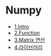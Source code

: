 # Numpy
* [1.Intro](./01_Numpy_Intro.ipynb)
* [2.Function](./02_Numpy_Function.ipynb)
* [3.Matrix 연산](./03_Numpy_Matrix.ipynb)
* [4.라이브러리](./04_Numpy_Library.ipynb)
